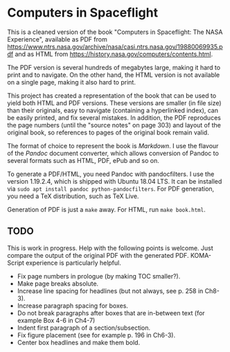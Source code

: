 # Computers in Spaceflight

This is a cleaned version of the book
"Computers in Spaceflight: The NASA Experience",
available as PDF from
<https://www.ntrs.nasa.gov/archive/nasa/casi.ntrs.nasa.gov/19880069935.pdf>
and as HTML from
<https://history.nasa.gov/computers/contents.html>.

The PDF version is several hundreds of megabytes large,
making it hard to print and to navigate.
On the other hand, the HTML version is not available on a single page,
making it also hard to print.

This project has created a representation of the book
that can be used to yield both HTML and PDF versions.
These versions are smaller (in file size) than their originals,
easy to navigate (containing a hyperlinked index),
can be easily printed, and
fix several mistakes.
In addition, the PDF reproduces the page numbers
(until the "source notes" on page 303) and layout of the original book,
so references to pages of the original book remain valid.

The format of choice to represent the book is *Markdown*.
I use the flavour of the *Pandoc* document converter,
which allows conversion of Pandoc to several formats such as
HTML, PDF, ePub and so on.

To generate a PDF/HTML, you need Pandoc with pandocfilters.
I use the version 1.19.2.4, which is shipped with Ubuntu 18.04 LTS.
It can be installed via `sudo apt install pandoc python-pandocfilters`.
For PDF generation, you need a TeX distribution, such as TeX Live.

Generation of PDF is just a `make` away.
For HTML, run `make book.html`.


## TODO

This is work in progress. Help with the following points is welcome.
Just compare the output of the original PDF with the generated PDF.
KOMA-Script experience is particularly helpful.

* Fix page numbers in prologue (by making TOC smaller?).
* Make page breaks absolute.
* Increase line spacing for headlines (but not always, see p. 258 in Ch8-3).
* Increase paragraph spacing for boxes.
* Do not break paragraphs after boxes that are in-between text
  (for example Box 4-6 in Ch4-7)
* Indent first paragraph of a section/subsection.
* Fix figure placement (see for example p. 196 in Ch6-3).
* Center box headlines and make them bold.
